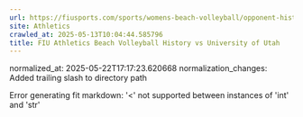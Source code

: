 ```yaml
---
url: https://fiusports.com/sports/womens-beach-volleyball/opponent-history/university-of-utah/69/
site: Athletics
crawled_at: 2025-05-13T10:04:44.585796
title: FIU Athletics Beach Volleyball History vs University of Utah
---
```

normalized_at: 2025-05-22T17:17:23.620668
normalization_changes: Added trailing slash to directory path

Error generating fit markdown: '<' not supported between instances of 'int' and 'str'